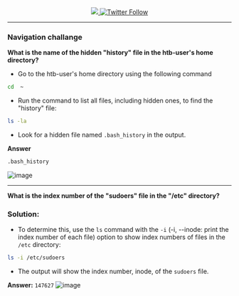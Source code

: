 <div align="center"> 
  <a class="header-badge" target="_blank" href="https://www.linkedin.com/in/Iam4lex/">
  <img src="https://img.shields.io/badge/style--5eba00.svg?label=LinkedIn&logo=linkedin&style=social">
  </a>
  <a class="header-badge" target="_blank" href="https://twitter.com/Iam4lex">
  <img alt="Twitter Follow" src="https://img.shields.io/twitter/follow/Iam4lex?style=social"> 
  </a> 
</div>

---

### Navigation challange

**What is the name of the hidden "history" file in the htb-user's home directory?**

- Go to the htb-user's home directory using the following command
```bash
cd  ~
```

- Run the command to list all files, including hidden ones, to find the "history" file:
```bash
ls -la
```

- Look for a hidden file named `.bash_history` in the output.

**Answer**
```bash
.bash_history
```
![image](https://github.com/user-attachments/assets/836b60f0-cd5a-4675-afd7-fe22e33c954d)

---

**What is the index number of the "sudoers" file in the "/etc" directory?**

### Solution:
- To determine this, use the `ls` command with the `-i` (-i, --inode: print the index number of each file) option to show index numbers of files in the `/etc` directory:
```bash
ls -i /etc/sudoers
```
- The output will show the index number, inode, of the `sudoers` file.

**Answer:** `147627`
![image](https://github.com/user-attachments/assets/dd8df50f-98a6-4ce6-b9ca-fd84540295e1)
